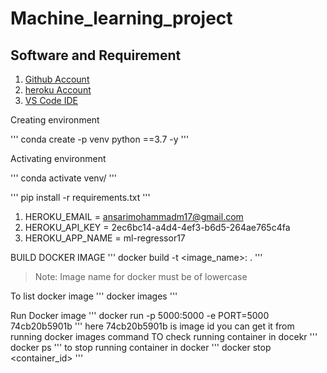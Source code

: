 # Machine_learning_project 
## Software and Requirement

1. [Github Account](https://github.com)
2. [heroku Account](https://dashboard.heroku.com/login)
3. [VS Code IDE](https://code.visualstudio.com/download)

Creating environment 

'''
conda create -p venv python ==3.7 -y
'''

Activating environment


'''
conda activate venv/
'''

'''
pip install -r requirements.txt
'''

1. HEROKU_EMAIL = ansarimohammadm17@gmail.com
2. HEROKU_API_KEY = 2ec6bc14-a4d4-4ef3-b6d5-264ae765c4fa 
3. HEROKU_APP_NAME = ml-regressor17

 BUILD DOCKER IMAGE
 '''
 docker build -t <image_name>:<tagname> .
 '''
> Note: Image name for docker must be of lowercase

To list docker image
'''
docker images
'''

Run Docker image
'''
docker run -p 5000:5000 -e PORT=5000 74cb20b5901b
'''
here 74cb20b5901b is image id you can get it from running docker images command
TO check running container in docekr
'''
docker ps
'''
to stop running container in docker 
'''
docker stop <container_id>
'''